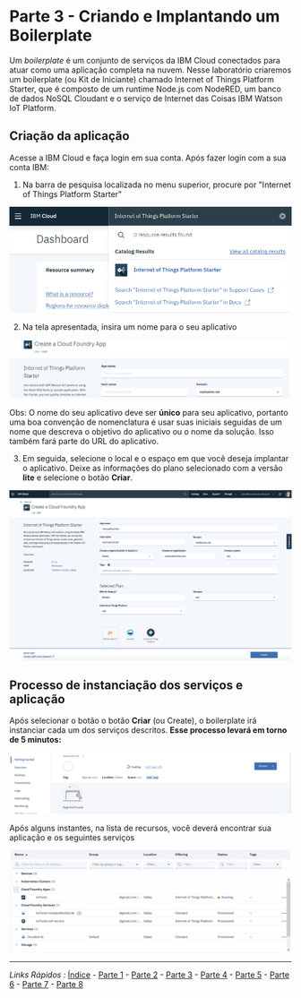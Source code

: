 # Parte 3 - Criando e Implantando um Boilerplate

Um *boilerplate* é um conjunto de serviços da IBM Cloud conectados para atuar como uma aplicação completa na nuvem. Nesse laboratório criaremos um boilerplate (ou Kit de Iniciante) chamado Internet of Things Platform Starter, que é composto de um runtime Node.js com NodeRED, um banco de dados NoSQL Cloudant e o serviço de Internet das Coisas IBM Watson IoT Platform.

## Criação da aplicação
Acesse a IBM Cloud e faça login em sua conta. Após fazer login com a sua conta IBM:
1. Na barra de pesquisa localizada no menu superior, procure por "Internet of Things Platform Starter"

<p align="center">
<img src="https://github.com/cesariojr/iotmeetup/blob/master/content/images/search-bar.png" width="700">
</p>

2. Na tela apresentada, insira um nome para o seu aplicativo
<img src="https://github.com/cesariojr/iotmeetup/blob/master/content/images/iot-name.png" width="500">

Obs: O nome do seu aplicativo deve ser **único** para seu aplicativo, portanto uma boa convenção de nomenclatura é usar suas iniciais seguidas de um nome que descreva o objetivo do aplicativo ou o nome da solução. Isso também fará parte do URL do aplicativo.

3. Em seguida, selecione o local e o espaço em que você deseja implantar o aplicativo. Deixe as informações do plano selecionado com a versão **lite** e selecione o botão **Criar**.

<p align="center">
<img src="https://github.com/cesariojr/iotmeetup/blob/master/content/boilerplate.png" width="700">
</p>

## Processo de instanciação dos serviços e aplicação
Após selecionar o botão o botão **Criar** (ou Create), o boilerplate irá instanciar cada um dos serviços descritos.
**Esse processo levará em torno de 5 minutos:**

<p align="center">
<img src="https://github.com/cesariojr/iotmeetup/blob/master/content/images/starting.png" width="500">
</p>

Após alguns instantes, na lista de recursos, você deverá encontrar sua aplicação e os seguintes serviços

<p align="center">
<img src="https://github.com/cesariojr/iotmeetup/blob/master/content/images/resource-list.png" width="500">
</p>

***
*Links Rápidos :*
[Índice](https://github.com/cesariojr/iotmeetup/) - [Parte 1](/content/intro.md) - [Parte 2](/content/prereq.md) - [Parte 3](/content/boilerplate.md) - [Parte 4](/content/platform.md) - [Parte 5](/content/device.md) - [Parte 6](/content/view.md) - [Parte 7](/content/nodered.md) - [Parte 8](/content/next.md)
